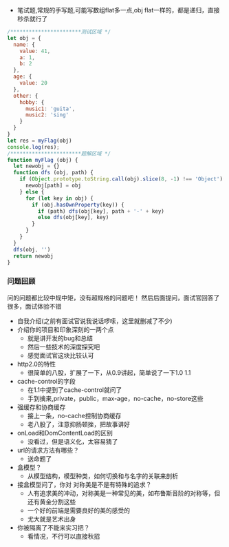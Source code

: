 <!--
 * @Author: 41
 * @Date: 2022-03-31 14:23:59
 * @LastEditors: 41
 * @LastEditTime: 2022-03-31 15:02:55
 * @Description: 
-->
- 笔试题,常规的手写题,可能写数组flat多一点,obj flat一样的，都是递归，直接秒杀就行了
```js
/***********************测试区域 */
let obj = {
  name: {
    value: 41,
    a: 1,
    b: 2
  },
  age: {
    value: 20
  },
  other: {
    hobby: {
      music1: 'guita',
      music2: 'sing'
    }
  }
}
let res = myFlag(obj)
console.log(res);
/***********************题解区域 */
function myFlag (obj) {
  let newobj = {}
  function dfs (obj, path) {
    if (Object.prototype.toString.call(obj).slice(8, -1) !== 'Object') {
      newobj[path] = obj
    } else {
      for (let key in obj) {
        if (obj.hasOwnProperty(key)) {
          if (path) dfs(obj[key], path + '-' + key)
          else dfs(obj[key], key)
        }
      }
    }
  }
  dfs(obj, '')
  return newobj
}
```
### 问题回顾
问的问题都比较中规中矩，没有超规格的问题吧！
然后后面提问，面试官回答了很多，面试体验不错
- 自我介绍(之前有面试官说我说话啰嗦，这里就删减了不少)
- 介绍你的项目和印象深刻的一两个点
  - 就是讲开发的bug和总结
  - 然后一些技术的深度探究吧
  - 感觉面试官这块比较认可
- http2.0的特性
  - 很简单的八股，扩展了一下，从0.9讲起，简单说了一下1.0 1.1
- cache-control的字段
  - 在1.1中提到了cache-control就问了
  - 手到擒来,private，public，max-age，no-cache，no-store这些
- 强缓存和协商缓存
  - 接上一条，no-cache控制协商缓存
  - 老八股了，注意抑扬顿挫，把故事讲好
- onLoad和DomContentLoad的区别
  - 没看过，但是语义化，太容易猜了
- url的请求方法有哪些？
  - 送命题了
- 盒模型？
  - 从模型结构，模型种类，如何切换和与名字的关联来剖析
- 接盒模型问了，你对 对称美是不是有特殊的追求？
  - 人有追求美的冲动，对称美是一种常见的美，如布鲁斯音阶的对称等，但还有黄金分割这些
  - 一个好的前端是需要良好的美的感受的
  - 尤大就是艺术出身
- 你被隔离了不能来实习把？
  - 看情况，不行可以直接秋招